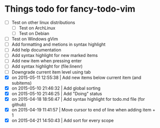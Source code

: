 # Things todo for fancy-todo-vim

- [ ] Test on other linux distributions
    - [ ] Test on ArchLinux
    - [ ] Test on Debian
- [ ] Test on Windows gVim
- [ ] Add formatting and metions in syntax highlight
- [ ] Add help documentation 
- [ ] Add syntax highlight for new marked items
- [ ] Add new item when pressing enter
- [ ] Add syntax highlight for (file:linenr) 
- [ ] Downgrade current item level using tab
- [x] on 2015-05-11 12:55:38 | Add new items below current item (and subitems)
- [x] on 2015-05-10 21:46:32 | Add global sorting
- [x] on 2015-05-10 21:46:25 | Add "Doing" status
- [x] on 2015-04-18 18:56:47 | Add syntax highlight for todo.md file (for github)
- [x] on 2015-04-19 11:41:57 | Move cursor to end of line when adding item + 1
- [x] on 2015-04-21 14:50:43 | Add sort for every scope
